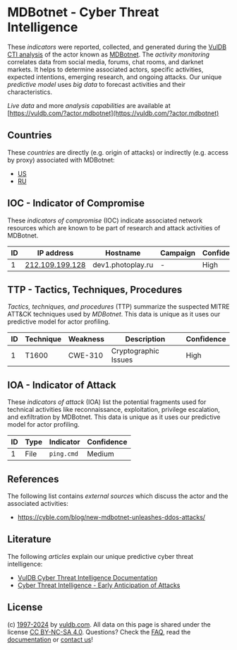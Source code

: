 # MDBotnet - Cyber Threat Intelligence

These _indicators_ were reported, collected, and generated during the [VulDB CTI analysis](https://vuldb.com/?kb.cti) of the actor known as [MDBotnet](https://vuldb.com/?actor.mdbotnet). The _activity monitoring_ correlates data from social media, forums, chat rooms, and darknet markets. It helps to determine associated actors, specific activities, expected intentions, emerging research, and ongoing attacks. Our unique _predictive model_ uses _big data_ to forecast activities and their characteristics.

_Live data_ and more _analysis capabilities_ are available at [https://vuldb.com/?actor.mdbotnet](https://vuldb.com/?actor.mdbotnet)

## Countries

These _countries_ are directly (e.g. origin of attacks) or indirectly (e.g. access by proxy) associated with MDBotnet:

* [US](https://vuldb.com/?country.us)
* [RU](https://vuldb.com/?country.ru)

## IOC - Indicator of Compromise

These _indicators of compromise_ (IOC) indicate associated network resources which are known to be part of research and attack activities of MDBotnet.

ID | IP address | Hostname | Campaign | Confidence
-- | ---------- | -------- | -------- | ----------
1 | [212.109.199.128](https://vuldb.com/?ip.212.109.199.128) | dev1.photoplay.ru | - | High

## TTP - Tactics, Techniques, Procedures

_Tactics, techniques, and procedures_ (TTP) summarize the suspected MITRE ATT&CK techniques used by _MDBotnet_. This data is unique as it uses our predictive model for actor profiling.

ID | Technique | Weakness | Description | Confidence
-- | --------- | -------- | ----------- | ----------
1 | T1600 | CWE-310 | Cryptographic Issues | High

## IOA - Indicator of Attack

These _indicators of attack_ (IOA) list the potential fragments used for technical activities like reconnaissance, exploitation, privilege escalation, and exfiltration by MDBotnet. This data is unique as it uses our predictive model for actor profiling.

ID | Type | Indicator | Confidence
-- | ---- | --------- | ----------
1 | File | `ping.cmd` | Medium

## References

The following list contains _external sources_ which discuss the actor and the associated activities:

* https://cyble.com/blog/new-mdbotnet-unleashes-ddos-attacks/

## Literature

The following _articles_ explain our unique predictive cyber threat intelligence:

* [VulDB Cyber Threat Intelligence Documentation](https://vuldb.com/?kb.cti)
* [Cyber Threat Intelligence - Early Anticipation of Attacks](https://www.scip.ch/en/?labs.20201022)

## License

(c) [1997-2024](https://vuldb.com/?kb.changelog) by [vuldb.com](https://vuldb.com/?kb.about). All data on this page is shared under the license [CC BY-NC-SA 4.0](https://creativecommons.org/licenses/by-nc-sa/4.0/). Questions? Check the [FAQ](https://vuldb.com/?kb.faq), read the [documentation](https://vuldb.com/?kb) or [contact us](https://vuldb.com/?contact)!
